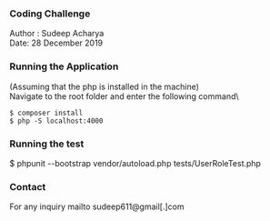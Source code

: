 ### Coding Challenge

Author : Sudeep Acharya\
Date: 28 December 2019

### Running the Application
(Assuming that the php is installed in the machine)\
Navigate to the root folder and enter the following command\ 
```
$ composer install
$ php -S localhost:4000
```
### Running the test
$ phpunit --bootstrap vendor/autoload.php tests/UserRoleTest.php 

### Contact 
For any inquiry mailto sudeep611@gmail[.]com
